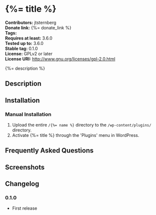 # {%= title %} #
**Contributors:**      jtsternberg  
**Donate link:**       {%= donate_link %}  
**Tags:**              
**Requires at least:** 3.6.0  
**Tested up to:**      3.6.0  
**Stable tag:**        0.1.0  
**License:**           GPLv2 or later  
**License URI:**       http://www.gnu.org/licenses/gpl-2.0.html  

{%= description %}

## Description ##



## Installation ##

### Manual Installation ###

1. Upload the entire `/{%= name %}` directory to the `/wp-content/plugins/` directory.
2. Activate {%= title %} through the 'Plugins' menu in WordPress.

## Frequently Asked Questions ##


## Screenshots ##


## Changelog ##

### 0.1.0 ###
* First release
